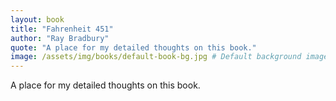 ```yaml
---
layout: book
title: "Fahrenheit 451"
author: "Ray Bradbury"
quote: "A place for my detailed thoughts on this book."
image: /assets/img/books/default-book-bg.jpg # Default background image
---
```


A place for my detailed thoughts on this book.
